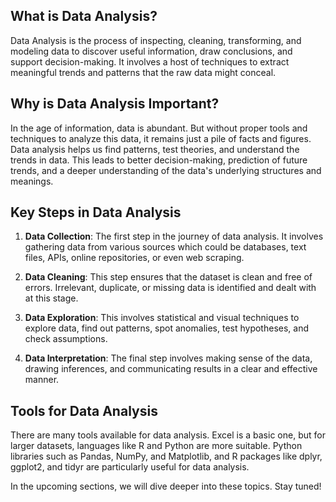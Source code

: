 
## What is Data Analysis?

Data Analysis is the process of inspecting, cleaning, transforming, and modeling data to discover useful information, draw conclusions, and support decision-making. It involves a host of techniques to extract meaningful trends and patterns that the raw data might conceal.

## Why is Data Analysis Important?

In the age of information, data is abundant. But without proper tools and techniques to analyze this data, it remains just a pile of facts and figures. Data analysis helps us find patterns, test theories, and understand the trends in data. This leads to better decision-making, prediction of future trends, and a deeper understanding of the data's underlying structures and meanings.

## Key Steps in Data Analysis

1. **Data Collection**: The first step in the journey of data analysis. It involves gathering data from various sources which could be databases, text files, APIs, online repositories, or even web scraping.

2. **Data Cleaning**: This step ensures that the dataset is clean and free of errors. Irrelevant, duplicate, or missing data is identified and dealt with at this stage.

3. **Data Exploration**: This involves statistical and visual techniques to explore data, find out patterns, spot anomalies, test hypotheses, and check assumptions.

4. **Data Interpretation**: The final step involves making sense of the data, drawing inferences, and communicating results in a clear and effective manner.

## Tools for Data Analysis

There are many tools available for data analysis. Excel is a basic one, but for larger datasets, languages like R and Python are more suitable. Python libraries such as Pandas, NumPy, and Matplotlib, and R packages like dplyr, ggplot2, and tidyr are particularly useful for data analysis.

In the upcoming sections, we will dive deeper into these topics. Stay tuned!

